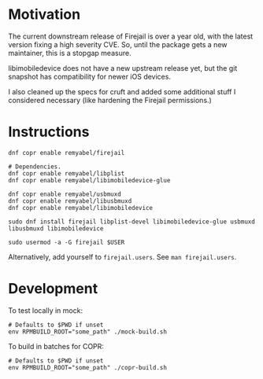 # Motivation

The current downstream release of Firejail is over a year old, with the latest
version fixing a high severity CVE. So, until the package gets a new
maintainer, this is a stopgap measure.

libimobiledevice does not have a new upstream release yet, but the git snapshot
has compatibility for newer iOS devices.

I also cleaned up the specs for cruft and added some additional stuff I
considered necessary (like hardening the Firejail permissions.)

# Instructions

```
dnf copr enable remyabel/firejail

# Dependencies.
dnf copr enable remyabel/libplist
dnf copr enable remyabel/libimobiledevice-glue

dnf copr enable remyabel/usbmuxd
dnf copr enable remyabel/libusbmuxd
dnf copr enable remyabel/libimobiledevice

sudo dnf install firejail libplist-devel libimobiledevice-glue usbmuxd libusbmuxd libimobiledevice

sudo usermod -a -G firejail $USER
```

Alternatively, add yourself to `firejail.users`. See `man firejail.users`.

# Development

To test locally in mock:

```
# Defaults to $PWD if unset
env RPMBUILD_ROOT="some_path" ./mock-build.sh
```

To build in batches for COPR:

```
# Defaults to $PWD if unset
env RPMBUILD_ROOT="some_path" ./copr-build.sh
```
